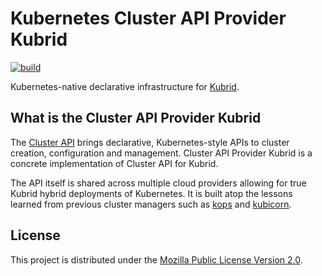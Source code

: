 # Kubernetes Cluster API Provider Kubrid

[![build](https://github.com/smartxworks/cluster-api-provider-kubrid/actions/workflows/build.yml/badge.svg)](https://github.com/smartxworks/cluster-api-provider-kubrid/actions/workflows/build.yml)

Kubernetes-native declarative infrastructure for [Kubrid](https://github.com/smartxworks/kubrid).

## What is the Cluster API Provider Kubrid

The [Cluster API](https://github.com/kubernetes-sigs/cluster-api) brings declarative, Kubernetes-style APIs to cluster creation, configuration and management. Cluster API Provider Kubrid is a concrete implementation of Cluster API for Kubrid.

The API itself is shared across multiple cloud providers allowing for true Kubrid hybrid deployments of Kubernetes. It is built atop the lessons learned from previous cluster managers such as [kops](https://github.com/kubernetes/kops) and [kubicorn](http://kubicorn.io/).

## License

This project is distributed under the [Mozilla Public License Version 2.0](LICENSE).
